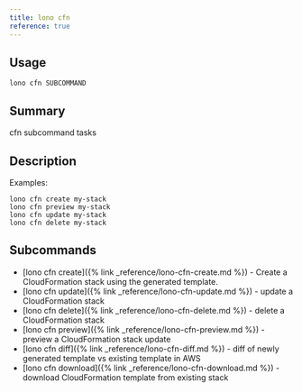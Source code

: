 ```yaml
---
title: lono cfn
reference: true
---
```


## Usage

    lono cfn SUBCOMMAND

## Summary

cfn subcommand tasks

## Description

Examples:

    lono cfn create my-stack
    lono cfn preview my-stack
    lono cfn update my-stack
    lono cfn delete my-stack

## Subcommands

* [lono cfn create]({% link _reference/lono-cfn-create.md %}) - Create a CloudFormation stack using the generated template.
* [lono cfn update]({% link _reference/lono-cfn-update.md %}) - update a CloudFormation stack
* [lono cfn delete]({% link _reference/lono-cfn-delete.md %}) - delete a CloudFormation stack
* [lono cfn preview]({% link _reference/lono-cfn-preview.md %}) - preview a CloudFormation stack update
* [lono cfn diff]({% link _reference/lono-cfn-diff.md %}) - diff of newly generated template vs existing template in AWS
* [lono cfn download]({% link _reference/lono-cfn-download.md %}) - download CloudFormation template from existing stack


